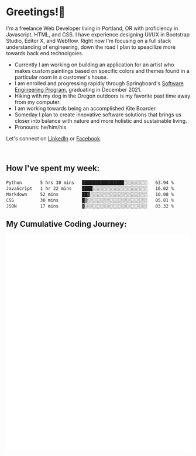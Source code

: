 # Greetings!🖖

I'm a freelance Web Developer living in Portland, OR with proficiency in Javascript, HTML, and CSS. I have experience designing UI/UX in Bootstrap Studio, Editor X, and Webflow. Right now I'm focusing on a full stack understanding of engineering, down the road I plan to speacilize more towards back end technolgoies. 

- Currently I am working on building an application for an artist who makes custom paintings based on specific colors and themes found in a particular room in a customer's house.
- I am enrolled and progressing rapidly through Springboard's <a href='https://www.springboard.com/courses/software-engineering-career-track/'>Software Engineering Program</a>, graduating in December 2021.
- Hiking with my dog in the Oregon outdoors is my favorite past time away from my computer.
- I am working towards being an accomplished Kite Boarder.  
- Someday I plan to create innovative software solutions that brings us closer into balance with nature and more holistic and sustainable living.
- Pronouns: he/him/his


Let's connect on <a href='http://www.linkedin.com/in/bryantmac'>LinkedIn</a> or <a href='http://www.facebook.com/bryantm'>Facebook</a>.

<img src="https://github.com/zataara/zataara/blob/master/images/codeStats.svg" alt=""/>

## How I've spent my week:
<!--START_SECTION:waka-->
```text
Python       5 hrs 30 mins   ████████████████░░░░░░░░░   63.94 % 
JavaScript   1 hr 22 mins    ████░░░░░░░░░░░░░░░░░░░░░   16.02 % 
Markdown     52 mins         ██▓░░░░░░░░░░░░░░░░░░░░░░   10.08 % 
CSS          30 mins         █▒░░░░░░░░░░░░░░░░░░░░░░░   05.81 % 
JSON         17 mins         ▓░░░░░░░░░░░░░░░░░░░░░░░░   03.32 % 
```
<!--END_SECTION:waka-->

## My Cumulative Coding Journey:
<img align='left' src='https://github.com/zataara/github-api-stats/blob/master/generated/overview.svg' />
<img align='center' src='https://github.com/zataara/github-api-stats/blob/master/generated/languages.svg' />









